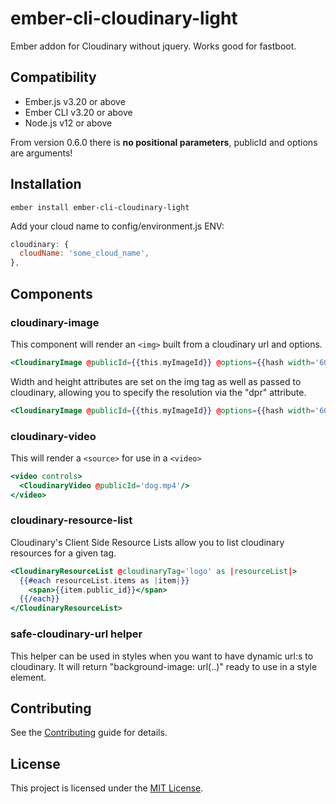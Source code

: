 # ember-cli-cloudinary-light

Ember addon for Cloudinary without jquery. Works good for fastboot.

Compatibility
------------------------------------------------------------------------------

* Ember.js v3.20 or above
* Ember CLI v3.20 or above
* Node.js v12 or above

From version 0.6.0 there is **no positional parameters**, publicId and options are arguments!

## Installation

```ember install ember-cli-cloudinary-light```

Add your cloud name to config/environment.js ENV:

```javascript
cloudinary: {
  cloudName: 'some_cloud_name',
},
```

## Components ##

### cloudinary-image ###

This component will render an ``<img>`` built from a cloudinary url and options.

```hbs
<CloudinaryImage @publicId={{this.myImageId}} @options={{hash width='60' height='60' crop='fill' quality='auto'}} />
```

Width and height attributes are set on the img tag as well as passed to cloudinary, allowing you to specify the resolution via the "dpr" attribute.

```hbs
<CloudinaryImage @publicId={{this.myImageId}} @options={{hash width='60' height='60' dpr='2.0'}} />
```

### cloudinary-video ###

This will render a ``<source>`` for use in a ``<video>``

```hbs
<video controls>
  <CloudinaryVideo @publicId='dog.mp4'/>
</video>
```

### cloudinary-resource-list ###

Cloudinary's Client Side Resource Lists allow you to list cloudinary resources for a given tag.

```hbs
<CloudinaryResourceList @cloudinaryTag='logo' as |resourceList|>
  {{#each resourceList.items as |item|}}
    <span>{{item.public_id}}</span>
  {{/each}}
</CloudinaryResourceList>
```

### safe-cloudinary-url helper ###

This helper can be used in styles when you want to have dynamic url:s to cloudinary. It will return "background-image: url(..)" ready to use in a style element.

Contributing
------------------------------------------------------------------------------

See the [Contributing](CONTRIBUTING.md) guide for details.


License
------------------------------------------------------------------------------

This project is licensed under the [MIT License](LICENSE.md).
